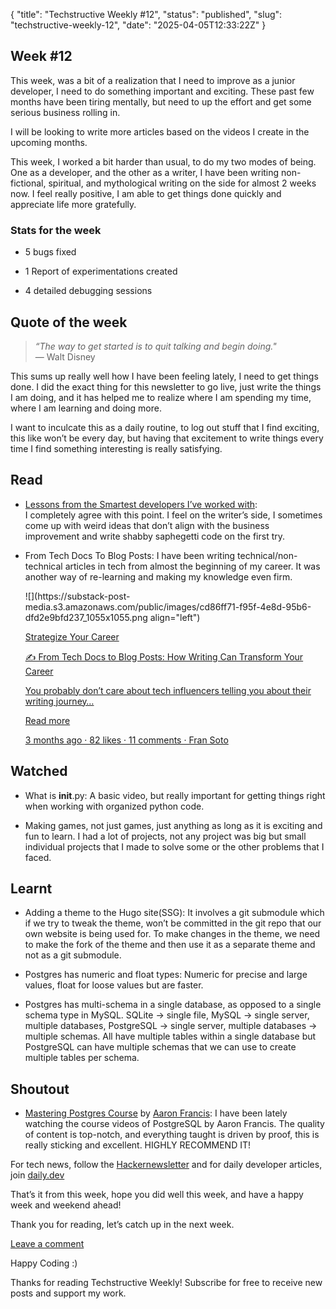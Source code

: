 {
  "title": "Techstructive Weekly #12",
  "status": "published",
  "slug": "techstructive-weekly-12",
  "date": "2025-04-05T12:33:22Z"
}

<h2>Week #12</h2>
<p>This week, was a bit of a realization that I need to improve as a junior developer, I need to do something important and exciting. These past few months have been tiring mentally, but need to up the effort and get some serious business rolling in.</p>
<p>I will be looking to write more articles based on the videos I create in the upcoming months.</p>
<p>This week, I worked a bit harder than usual, to do my two modes of being. One as a developer, and the other as a writer, I have been writing non-fictional, spiritual, and mythological writing on the side for almost 2 weeks now. I feel really positive, I am able to get things done quickly and appreciate life more gratefully.</p>
<h3>Stats for the week</h3>
<ul>
<li>
<p>5 bugs fixed</p>
</li>
<li>
<p>1 Report of experimentations created</p>
</li>
<li>
<p>4 detailed debugging sessions</p>
</li>
</ul>
<h2>Quote of the week</h2>
<blockquote>
<p><em>“The way to get started is to quit talking and begin doing.&quot;</em><br>
— Walt Disney</p>
</blockquote>
<p>This sums up really well how I have been feeling lately, I need to get things done. I did the exact thing for this newsletter to go live, just write the things I am doing, and it has helped me to realize where I am spending my time, where I am learning and doing more.</p>
<p>I want to inculcate this as a daily routine, to log out stuff that I find exciting, this like won’t be every day, but having that excitement to write things every time I find something interesting is really satisfying.</p>
<h2>Read</h2>
<ul>
<li>
<p><a href="https://brianjenney.medium.com/3-lessons-from-the-smartest-developers-ive-worked-with-5b233f51fc15?ref=dailydev">Lessons from the Smartest developers I’ve worked with</a>:<br>
I completely agree with this point. I feel on the writer’s side, I sometimes come up with weird ideas that don’t align with the business improvement and write shabby saphegetti code on the first try.</p>
</li>
<li>
<p>From Tech Docs To Blog Posts: I have been writing technical/non-technical articles in tech from almost the beginning of my career. It was another way of re-learning and making my knowledge even firm.</p>
<p>![](https://substack-post-media.s3.amazonaws.com/public/images/cd86ff71-f95f-4e8d-95b6-dfd2e9bfd237_1055x1055.png align=&quot;left&quot;)</p>
<p><a href="https://strategizeyourcareer.com/p/from-tech-docs-to-blog-posts?utm_source=substack&amp;utm_campaign=post_embed&amp;utm_medium=web">Strategize Your Career</a></p>
<p><a href="https://strategizeyourcareer.com/p/from-tech-docs-to-blog-posts?utm_source=substack&amp;utm_campaign=post_embed&amp;utm_medium=web">✍️ From Tech Docs to Blog Posts: How Writing Can Transform Your Career</a></p>
<p><a href="https://strategizeyourcareer.com/p/from-tech-docs-to-blog-posts?utm_source=substack&amp;utm_campaign=post_embed&amp;utm_medium=web">You probably don’t care about tech influencers telling you about their writing journey…</a></p>
<p><a href="https://strategizeyourcareer.com/p/from-tech-docs-to-blog-posts?utm_source=substack&amp;utm_campaign=post_embed&amp;utm_medium=web">Read more</a></p>
<p><a href="https://strategizeyourcareer.com/p/from-tech-docs-to-blog-posts?utm_source=substack&amp;utm_campaign=post_embed&amp;utm_medium=web">3 months ago · 82 likes · 11 comments · Fran Soto</a></p>
</li>
</ul>
<h2>Watched</h2>
<ul>
<li>
<p>What is <strong>init</strong>.py: A basic video, but really important for getting things right when working with organized python code.</p>
</li>
<li>
<p>Making games, not just games, just anything as long as it is exciting and fun to learn. I had a lot of projects, not any project was big but small individual projects that I made to solve some or the other problems that I faced.</p>
</li>
</ul>
<h2>Learnt</h2>
<ul>
<li>
<p>Adding a theme to the Hugo site(SSG): It involves a git submodule which if we try to tweak the theme, won’t be committed in the git repo that our own website is being used for. To make changes in the theme, we need to make the fork of the theme and then use it as a separate theme and not as a git submodule.</p>
</li>
<li>
<p>Postgres has numeric and float types: Numeric for precise and large values, float for loose values but are faster.</p>
</li>
<li>
<p>Postgres has multi-schema in a single database, as opposed to a single schema type in MySQL. SQLite → single file, MySQL → single server, multiple databases, PostgreSQL → single server, multiple databases → multiple schemas. All have multiple tables within a single database but PostgreSQL can have multiple schemas that we can use to create multiple tables per schema.</p>
</li>
</ul>
<h2>Shoutout</h2>
<ul>
<li><a href="https://www.pan.utiitsl.com/PAN_ONLINE/homereprint">Mastering Postgres Course</a> by <a href="https://aaronfrancis.com/">Aaron Francis</a>: I have been lately watching the course videos of PostgreSQL by Aaron Francis. The quality of content is top-notch, and everything taught is driven by proof, this is really sticking and excellent. HIGHLY RECOMMEND IT!</li>
</ul>
<p>For tech news, follow the <a href="https://buttondown.com/hacker-newsletter/archive/hacker-newsletter-719">Hackernewsletter</a> and for daily developer articles, join <a href="http://daily.dev">daily.dev</a></p>
<p>That’s it from this week, hope you did well this week, and have a happy week and weekend ahead!</p>
<p>Thank you for reading, let’s catch up in the next week.</p>
<p><a href="https://techstructively.substack.com/p/techstructive-weekly-12/comments">Leave a comment</a></p>
<p>Happy Coding :)</p>
<p>Thanks for reading Techstructive Weekly! Subscribe for free to receive new posts and support my work.</p>
